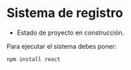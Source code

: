 <h1> Sistema de registro </h1>

- Estado de proyecto en construcción.

Para ejecutar el sistema debes poner:

```npm install react```
